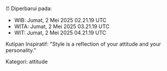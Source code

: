 ⏰ Diperbarui pada:
- WIB: Jumat, 2 Mei 2025 02.21.19 UTC
- WITA: Jumat, 2 Mei 2025 03.21.19 UTC
- WIT: Jumat, 2 Mei 2025 04.21.19 UTC

Kutipan Inspiratif:
"Style is a reflection of your attitude and your personality."


Kategori: attitude

